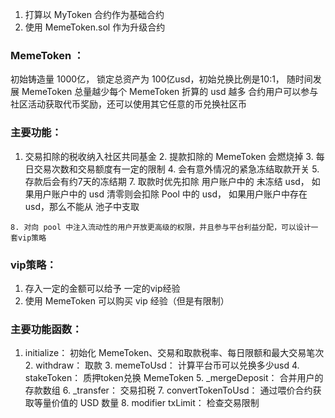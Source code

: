 



1. 打算以  MyToken  合约作为基础合约
2. 使用 MemeToken.sol 作为升级合约

### MemeToken ：
   初始铸造量 1000亿， 锁定总资产为 100亿usd，初始兑换比例是10:1， 随时间发展 MemeToken 总量越少每个 MemeToken 折算的 usd 越多
   合约用户可以参与社区活动获取代币奖励，还可以使用其它任意的币兑换社区币

### 主要功能：   
   1. 交易扣除的税收纳入社区共同基金
    2. 提款扣除的 MemeToken 会燃烧掉
    3. 每日交易次数和交易额度有一定的限制
    4. 会有意外情况的紧急冻结取款开关
    5. 存款后会有约7天的冻结期
    7. 取款时优先扣除 用户账户中的 未冻结 usd， 
                如果用户账户中的 usd 清零则会扣除 Pool 中的 usd，
                如果用户账户中存在 usd，那么不能从 池子中支取

    8. 对向 pool 中注入流动性的用户开放更高级的权限，并且参与平台利益分配，可以设计一套vip策略
                        
### vip策略：
   1. 存入一定的金额可以给予 一定的vip经验
   2. 使用 MemeToken 可以购买 vip 经验（但是有限制）



### 主要功能函数：
   1. initialize：    初始化 MemeToken、交易和取款税率、每日限额和最大交易笔次
    2. withdraw：      取款
    3. memeToUsd：     计算平台币可以兑换多少usd
    4. stakeToken：    质押token兑换 MemeToken
    5. _mergeDeposit： 合并用户的存款数组
    6. _transfer：     交易扣税
    7. convertTokenToUsd： 通过喂价合约获取等量价值的 USD 数量
    8. modifier txLimit：  检查交易限制